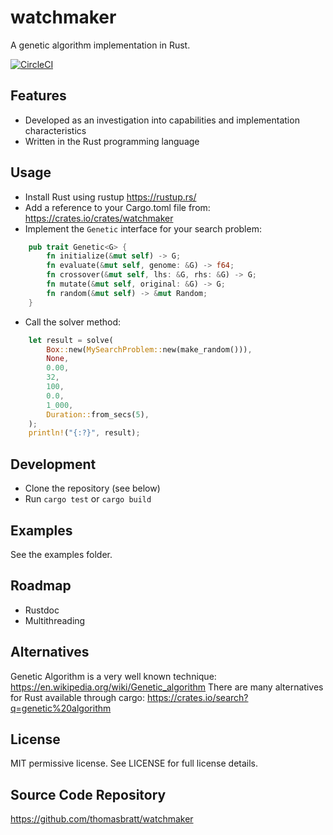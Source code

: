 # watchmaker

A genetic algorithm implementation in Rust.

[![CircleCI](https://circleci.com/gh/thomasbratt/watchmaker/tree/main.svg?style=svg)](https://circleci.com/gh/thomasbratt/watchmaker/tree/main)

## Features

* Developed as an investigation into capabilities and implementation characteristics
* Written in the Rust programming language

## Usage

* Install Rust using rustup <https://rustup.rs/>
* Add a reference to your Cargo.toml file from: <https://crates.io/crates/watchmaker>
* Implement the `Genetic` interface for your search problem:
```rust
    pub trait Genetic<G> {
        fn initialize(&mut self) -> G;
        fn evaluate(&mut self, genome: &G) -> f64;
        fn crossover(&mut self, lhs: &G, rhs: &G) -> G;
        fn mutate(&mut self, original: &G) -> G;
        fn random(&mut self) -> &mut Random;
    }
```
* Call the solver method:
```rust
    let result = solve(
        Box::new(MySearchProblem::new(make_random())),
        None,
        0.00,
        32,
        100,
        0.0,
        1_000,
        Duration::from_secs(5),
    );
    println!("{:?}", result);
```

## Development

* Clone the repository (see below)
* Run `cargo test` or `cargo build`

## Examples

See the examples folder.

## Roadmap

* Rustdoc
* Multithreading

## Alternatives

Genetic Algorithm is a very well known technique:
<https://en.wikipedia.org/wiki/Genetic_algorithm>
There are many alternatives for Rust available through cargo: <https://crates.io/search?q=genetic%20algorithm>

## License

MIT permissive license. See LICENSE for full license details.

## Source Code Repository

<https://github.com/thomasbratt/watchmaker>
